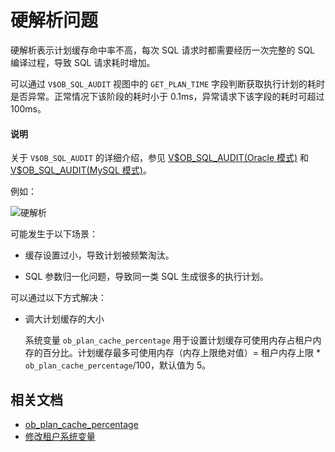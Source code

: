 # 硬解析问题

硬解析表示计划缓存命中率不高，每次 SQL 请求时都需要经历一次完整的 SQL 编译过程，导致 SQL 请求耗时增加。

可以通过 `V$OB_SQL_AUDIT` 视图中的 `GET_PLAN_TIME` 字段判断获取执行计划的耗时是否异常。正常情况下该阶段的耗时小于 0.1ms，异常请求下该字段的耗时可超过 100ms。

<main id="notice" type='explain'>
    <h4>说明</h4>
    <p>关于 <code>V$OB_SQL_AUDIT</code> 的详细介绍，参见 <a href="../../../../7.reference/5.system-reference/5.system-view-of-oracle-mode/3.performance-view-of-oracle-mode/30.gv-sql_audit-of-oracle-mode.md">V$OB_SQL_AUDIT(Oracle 模式)</a> 和 <a href="../../../../7.reference/5.system-reference/4.system-view-of-mysql-mode/3.performance-view-of-mysql-mode/22.gv-sql_audit-of-mysql-mode.md">V$OB_SQL_AUDIT(MySQL 模式)</a>。</p>
</main>

例如：

![硬解析](https://obbusiness-private.oss-cn-shanghai.aliyuncs.com/doc/img/observer/410-easy/tuning-hardparsing.jpg)

可能发生于以下场景：

* 缓存设置过小，导致计划被频繁淘汰。

* SQL 参数归一化问题，导致同一类 SQL 生成很多的执行计划。

可以通过以下方式解决：

* 调大计划缓存的大小

   系统变量 `ob_plan_cache_percentage` 用于设置计划缓存可使用内存占租户内存的百分比。计划缓存最多可使用内存（内存上限绝对值）= 租户内存上限 * `ob_plan_cache_percentage`/100，默认值为 5。

## 相关文档

* [ob_plan_cache_percentage](../../../../7.reference/5.system-reference/2.system-variable/3.global-system-variable/86.ob_plan_cache_percentage-global.md)
* [修改租户系统变量](../../../2.tenant-management/6.common-tenant-operations/7.modify-system-variables-of-tenant.md)